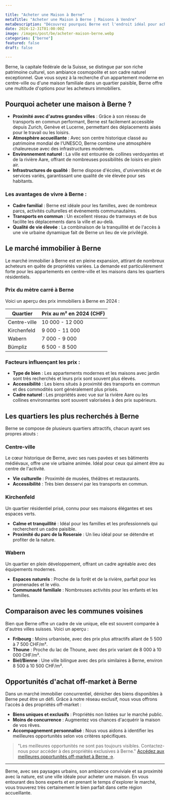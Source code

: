 ```yaml
---
 
title: "Acheter une Maison à Berne" 
metaTitle: "Acheter une Maison à Berne | Maisons à Vendre" 
metaDescription: "Découvrez pourquoi Berne est l'endroit idéal pour acheter une maison. Explorez le marché immobilier local, les quartiers recherchés et nos conseils pour réussir votre achat." 
date: 2024-12-31T01:00:00Z
image: /images/post/be/acheter-maison-berne.webp 
categories: ["berne"] 
featured: false 
draft: false 

---
```


Berne, la capitale fédérale de la Suisse, se distingue par son riche patrimoine culturel, son ambiance cosmopolite et son cadre naturel exceptionnel. Que vous soyez à la recherche d'un appartement moderne en centre-ville ou d'une maison familiale dans un quartier paisible, Berne offre une multitude d'options pour les acheteurs immobiliers.

## Pourquoi acheter une maison à Berne ?

- **Proximité avec d'autres grandes villes** : Grâce à son réseau de transports en commun performant, Berne est facilement accessible depuis Zurich, Genève et Lucerne, permettant des déplacements aisés pour le travail ou les loisirs.
- **Atmosphère accueillante** : Avec son centre historique classé au patrimoine mondial de l'UNESCO, Berne combine une atmosphère chaleureuse avec des infrastructures modernes.
- **Environnement naturel** : La ville est entourée de collines verdoyantes et de la rivière Aare, offrant de nombreuses possibilités de loisirs en plein air.
- **Infrastructures de qualité** : Berne dispose d'écoles, d'universités et de services variés, garantissant une qualité de vie élevée pour ses habitants.

### Les avantages de vivre à Berne :

- **Cadre familial** : Berne est idéale pour les familles, avec de nombreux parcs, activités culturelles et événements communautaires.
- **Transports en commun** : Un excellent réseau de tramways et de bus facilite les déplacements dans la ville et au-delà.
- **Qualité de vie élevée** : La combinaison de la tranquillité et de l'accès à une vie urbaine dynamique fait de Berne un lieu de vie privilégié.

## Le marché immobilier à Berne

Le marché immobilier à Berne est en pleine expansion, attirant de nombreux acheteurs en quête de propriétés variées. La demande est particulièrement forte pour les appartements en centre-ville et les maisons dans les quartiers résidentiels.

### Prix du mètre carré à Berne

Voici un aperçu des prix immobiliers à Berne en 2024 :

| Quartier               | Prix au m² en 2024 (CHF) |
|------------------------|---------------------------|
| Centre-ville           | 10 000 - 12 000           |
| Kirchenfeld            | 9 000 - 11 000            |
| Wabern                 | 7 000 - 9 000             |
| Bümpliz                | 6 500 - 8 500             |

### Facteurs influençant les prix :

- **Type de bien** : Les appartements modernes et les maisons avec jardin sont très recherchés et leurs prix sont souvent plus élevés.
- **Accessibilité** : Les biens situés à proximité des transports en commun et des commodités sont généralement plus prisés.
- **Cadre naturel** : Les propriétés avec vue sur la rivière Aare ou les collines environnantes sont souvent valorisées à des prix supérieurs.

## Les quartiers les plus recherchés à Berne

Berne se compose de plusieurs quartiers attractifs, chacun ayant ses propres atouts :

### Centre-ville

Le cœur historique de Berne, avec ses rues pavées et ses bâtiments médiévaux, offre une vie urbaine animée. Idéal pour ceux qui aiment être au centre de l'activité.

- **Vie culturelle** : Proximité de musées, théâtres et restaurants.
- **Accessibilité** : Très bien desservi par les transports en commun.

### Kirchenfeld

Un quartier résidentiel prisé, connu pour ses maisons élégantes et ses espaces verts.

- **Calme et tranquillité** : Idéal pour les familles et les professionnels qui recherchent un cadre paisible.
- **Proximité du parc de la Roseraie** : Un lieu idéal pour se détendre et profiter de la nature.

### Wabern

Un quartier en plein développement, offrant un cadre agréable avec des équipements modernes.

- **Espaces naturels** : Proche de la forêt et de la rivière, parfait pour les promenades et le vélo.
- **Communauté familiale** : Nombreuses activités pour les enfants et les familles.

## Comparaison avec les communes voisines

Bien que Berne offre un cadre de vie unique, elle est souvent comparée à d'autres villes suisses. Voici un aperçu :

- **Fribourg** : Moins urbanisée, avec des prix plus attractifs allant de 5 500 à 7 500 CHF/m².
- **Thoune** : Proche du lac de Thoune, avec des prix variant de 8 000 à 10 000 CHF/m².
- **Biel/Bienne** : Une ville bilingue avec des prix similaires à Berne, environ 8 500 à 10 500 CHF/m².

## Opportunités d'achat off-market à Berne

Dans un marché immobilier concurrentiel, dénicher des biens disponibles à Berne peut être un défi. Grâce à notre réseau exclusif, nous vous offrons l'accès à des propriétés off-market :

- **Biens uniques et exclusifs** : Propriétés non listées sur le marché public.
- **Moins de concurrence** : Augmentez vos chances d'acquérir la maison de vos rêves.
- **Accompagnement personnalisé** : Nous vous aidons à identifier les meilleures opportunités selon vos critères spécifiques.

> "Les meilleures opportunités ne sont pas toujours visibles. Contactez-nous pour accéder à des propriétés exclusives à Berne."
[Accédez aux meilleures opportunités off-market à Berne ->](/contact).

---

Berne, avec ses paysages urbains, son ambiance conviviale et sa proximité avec la nature, est une ville idéale pour acheter une maison. En vous entourant des bons experts et en prenant le temps d'explorer le marché, vous trouverez très certainement le bien parfait dans cette région accueillante.